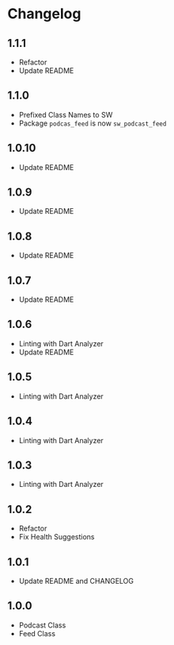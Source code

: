 # Changelog

## 1.1.1

- Refactor
- Update README

## 1.1.0

- Prefixed Class Names to SW
- Package `podcas_feed` is now `sw_podcast_feed`

## 1.0.10

- Update README

## 1.0.9

- Update README

## 1.0.8

- Update README

## 1.0.7

- Update README

## 1.0.6

- Linting with Dart Analyzer
- Update README

## 1.0.5

- Linting with Dart Analyzer

## 1.0.4

- Linting with Dart Analyzer

## 1.0.3

- Linting with Dart Analyzer

## 1.0.2

- Refactor
- Fix Health Suggestions

## 1.0.1

- Update README and CHANGELOG

## 1.0.0

- Podcast Class
- Feed Class
